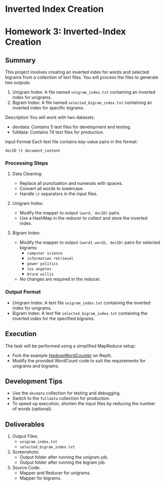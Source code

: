 # Inverted Index Creation

# Homework 3: Inverted-Index Creation

## Summary
This project involves creating an inverted index for words and selected bigrams from a collection of text files. You will process the files to generate two outputs:

1. Unigram Index: A file named `unigram_index.txt` containing an inverted index for unigrams.
2. Bigram Index: A file named `selected_bigram_index.txt` containing an inverted index for specific bigrams.

Description
You will work with two datasets:

- devdata: Contains 5 text files for development and testing.
- fulldata: Contains 74 text files for production.

Input Format
Each text file contains key-value pairs in the format:
```
docID \t document_content
```

### Processing Steps
1. Data Cleaning:
   - Replace all punctuation and numerals with spaces.
   - Convert all words to lowercase.
   - Handle `\t` separators in the input files.

2. Unigram Index:
   - Modify the mapper to output `(word, docID)` pairs.
   - Use a HashMap in the reducer to collect and store the inverted index.

3. Bigram Index:
   - Modify the mapper to output `(word1 word2, docID)` pairs for selected bigrams:
     - `computer science`
     - `information retrieval`
     - `power politics`
     - `los angeles`
     - `bruce willis`
   - No changes are required in the reducer.

### Output Format
- Unigram Index: A text file `unigram_index.txt` containing the inverted index for unigrams.
- Bigram Index: A text file `selected_bigram_index.txt` containing the inverted index for the specified bigrams.

## Execution
The task will be performed using a simplified MapReduce setup:
- Fork the example [HadoopWordCounter](https://replit.com/@satychary/HadoopWordCounter) on Replit.
- Modify the provided WordCount code to suit the requirements for unigrams and bigrams.

## Development Tips
- Use the `devdata` collection for testing and debugging.
- Switch to the `fulldata` collection for production.
- To speed up execution, shorten the input files by reducing the number of words (optional).

## Deliverables
1. Output Files:
   - `unigram_index.txt`
   - `selected_bigram_index.txt`
2. Screenshots:
   - Output folder after running the unigram job.
   - Output folder after running the bigram job.
3. Source Code:
   - Mapper and Reducer for unigrams.
   - Mapper for bigrams.


